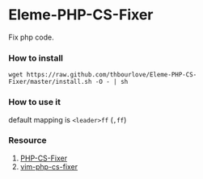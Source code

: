 Eleme-PHP-CS-Fixer
==================

Fix php code.

### How to install

    wget https://raw.github.com/thbourlove/Eleme-PHP-CS-Fixer/master/install.sh -O - | sh

### How to use it

default mapping is `<leader>ff` (`,ff`)

### Resource

1. [PHP-CS-Fixer](https://github.com/fabpot/php-cs-fixer)
2. [vim-php-cs-fixer](https://github.com/stephpy/vim-php-cs-fixer)
